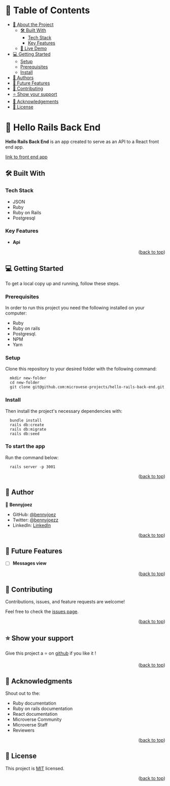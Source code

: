 <a name="readme-top"></a>

# 📗 Table of Contents

- [📖 About the Project](#about-project)
  - [🛠 Built With](#built-with)
    - [Tech Stack](#tech-stack)
    - [Key Features](#key-features)
  - [🚀 Live Demo](#live-demo)
- [💻 Getting Started](#getting-started)
  - [Setup](#setup)
  - [Prerequisites](#prerequisites)
  - [Install](#install)
- [👥 Authors](#authors)
- [🔭 Future Features](#future-features)
- [🤝 Contributing](#contributing)
- [⭐️ Show your support](#support)
- [🙏 Acknowledgements](#acknowledgements)
- [📝 License](#license)

<!-- PROJECT DESCRIPTION -->

# 📖 Hello Rails Back End <a name="about-project"></a>

**Hello Rails Back End** is an app created to serve as an API to a React front end app.

[link to front end app](https://github.com/microvese-projects/hello-react-front-end)

## 🛠 Built With <a name="built-with"></a>

### Tech Stack <a name="tech-stack"></a>

- JSON
- Ruby 
- Ruby on Rails
- Postgresql

<!-- Features -->

### Key Features <a name="key-features"></a>

- **Api**

<p align="right">(<a href="#readme-top">back to top</a>)</p>

<!-- GETTING STARTED -->

## 💻 Getting Started <a name="getting-started"></a>

To get a local copy up and running, follow these steps.

### Prerequisites

In order to run this project you need the following installed on your computer:
 - Ruby
 - Ruby on rails
 - Postgresql.
 - NPM
 - Yarn

### Setup

Clone this repository to your desired folder with the following command: 

```ssh
  mkdir new-folder
  cd new-folder
  git clone git@github.com:microvese-projects/hello-rails-back-end.git
```

### Install

Then install the project's necessary dependencies with: 

```ssh
  bundle install
  rails db:create
  rails db:migrate
  rails db:seed
```
### To start the app

Run the command below:

```ssh
  rails server -p 3001
```


<p align="right">(<a href="#readme-top">back to top</a>)</p>

<!-- AUTHORS -->

## 👥 Author <a name="authors"></a>

👤 **Bennyjoez**

- GitHub: [@bennyjoez](https://github.com/Bennyjoez)
- Twitter: [@bennyjoezz](https://twitter.com/bennyjoezz)
- LinkedIn: [LinkedIn](https://www.linkedin.com/in/bennyjoez/)


<p align="right">(<a href="#readme-top">back to top</a>)</p>

<!-- FUTURE FEATURES -->

## 🔭 Future Features <a name="future-features"></a>

 - [ ] **Messages view**


<p align="right">(<a href="#readme-top">back to top</a>)</p>

<!-- CONTRIBUTING -->

## 🤝 Contributing <a name="contributing"></a>

Contributions, issues, and feature requests are welcome!

Feel free to check the [issues page](https://github.com/microvese-projects/hello-rails-back-end/issues).

<p align="right">(<a href="#readme-top">back to top</a>)</p>

<!-- SUPPORT -->

## ⭐️ Show your support <a name="support"></a>

Give this project a ⭐️ on [github](https://github.com/microvese-projects/hello-rails-back-end) if you like it !

<p align="right">(<a href="#readme-top">back to top</a>)</p>

<!-- ACKNOWLEDGEMENTS -->

## 🙏 Acknowledgments <a name="acknowledgements"></a>

Shout out to the: 
 - Ruby documentation
 - Ruby on rails documentation
 - React documentation
 - Microverse Community
 - Microverse Staff
 - Reviewers

<p align="right">(<a href="#readme-top">back to top</a>)</p>


<!-- LICENSE -->

## 📝 License <a name="license"></a>

This project is [MIT](https://github.com/microvese-projects/hello-rails-back-end/blob/210fe9dca30fad9d732bf6f29edf87cb2589aea0/LICENSE.md) licensed.

<p align="right">(<a href="#readme-top">back to top</a>)</p>
